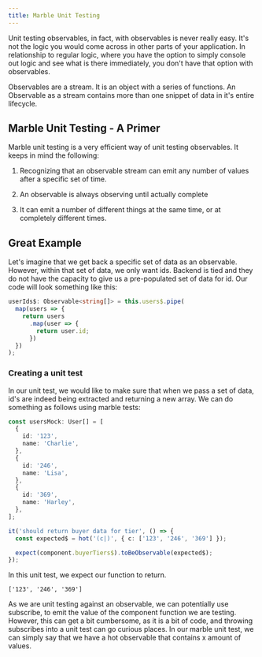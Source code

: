 ```yaml
---
title: Marble Unit Testing
---
```


Unit testing observables, in fact, with observables is never really
easy. It's not the logic you would come across in other parts of your
application. In relationship to regular logic, where you have the option
to simply console out logic and see what is there immediately, you don't
have that option with observables.

Observables are a stream. It is an object with a series of functions. An
Observable as a stream contains more than one snippet of data in it's
entire lifecycle.

## Marble Unit Testing - A Primer ##

Marble unit testing is a very efficient way of unit testing observables.
It keeps in mind the following:

1.  Recognizing that an observable stream can emit any number of values
    after a specific set of time.

2.  An observable is always observing until actually complete

3.  It can emit a number of different things at the same time, or at
    completely different times.

## Great Example ##

Let's imagine that we get back a specific set of data as an observable.
However, within that set of data, we only want ids. Backend is tied and
they do not have the capacity to give us a pre-populated set of data for
id. Our code will look something like this:

```typescript
userIds$: Observable<string[]> = this.users$.pipe(
  map(users => {
    return users
      .map(user => {
        return user.id;
      })
  })
);
```

### Creating a unit test

In our unit test, we would like to make sure that when we pass a set of
data, id's are indeed being extracted and returning a new array. We can
do something as follows using marble tests:

```typescript
const usersMock: User[] = [
  {
    id: '123',
    name: 'Charlie',
  },
  {
    id: '246',
    name: 'Lisa',
  },
  {
    id: '369',
    name: 'Harley',
  },
];

it('should return buyer data for tier', () => {
  const expected$ = hot('(c|)', { c: ['123', '246', '369'] });

  expect(component.buyerTiers$).toBeObservable(expected$);
});
```

In this unit test, we expect our function to return.

```
['123', '246', '369']
```

As we are unit testing against an observable, we can potentially use
subscribe, to emit the value of the component function we are testing.
However, this can get a bit cumbersome, as it is a bit of code, and
throwing subscribes into a unit test can go curious places. In our
marble unit test, we can simply say that we have a hot observable that
contains x amount of values.
